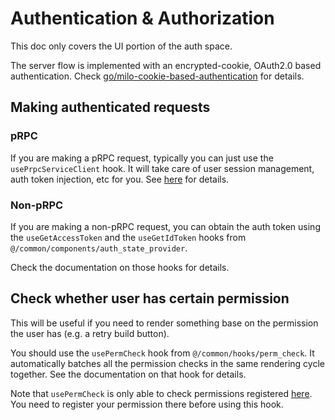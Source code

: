 # Authentication & Authorization

This doc only covers the UI portion of the auth space.

The server flow is implemented with an encrypted-cookie, OAuth2.0 based
authentication. Check [go/milo-cookie-based-authentication](http://go/milo-cookie-based-authentication)
for details.

## Making authenticated requests
### pRPC
If you are making a pRPC request, typically you can just use the
`usePrpcServiceClient` hook. It will take care of user session management,
auth token injection, etc for you. See [here](./make_prpc_queries.md) for
details.

### Non-pRPC
If you are making a non-pRPC request, you can obtain the auth token using
the `useGetAccessToken` and the `useGetIdToken` hooks from
`@/common/components/auth_state_provider`.

Check the documentation on those hooks for details.

## Check whether user has certain permission
This will be useful if you need to render something base on the permission the
user has (e.g. a retry build button).

You should use the `usePermCheck` hook from `@/common/hooks/perm_check`. It
automatically batches all the permission checks in the same rendering cycle
together. See the documentation on that hook for details.

Note that `usePermCheck` is only able to check permissions registered
[here](https://chromium.googlesource.com/infra/luci/luci-go/+/main/milo/rpc/batch_check_permissions.go#27).
You need to register your permission there before using this hook.
